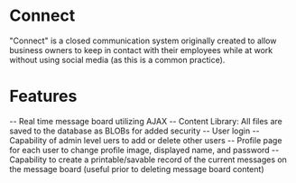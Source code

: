 # Connect
"Connect" is a closed communication system originally created to allow business owners to keep in contact with their employees while at work without using social media (as this is a common practice).

# Features
-- Real time message board utilizing AJAX
-- Content Library:  All files are saved to the database as BLOBs for added security
-- User login
-- Capability of admin level uers to add or delete other users
-- Profile page for each user to change profile image, displayed name, and password
--Capability to create a printable/savable record of the current messages on the message board (useful prior to deleting message board content)

